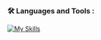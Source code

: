 ### :hammer_and_wrench: Languages and Tools :
[![My Skills](https://skillicons.dev/icons?i=cpp,python,ros,matlab,blender,js,html,css,autocad,ai,corel)](https://skillicons.dev)
